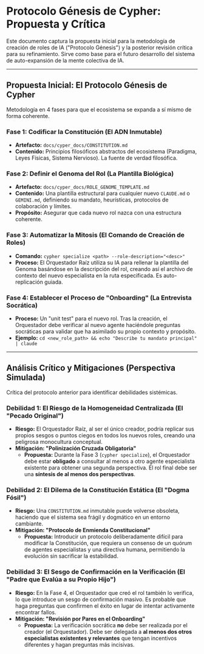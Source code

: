 # Protocolo Génesis de Cypher: Propuesta y Crítica

Este documento captura la propuesta inicial para la metodología de creación de roles de IA ("Protocolo Génesis") y la posterior revisión crítica para su refinamiento. Sirve como base para el futuro desarrollo del sistema de auto-expansión de la mente colectiva de IA.

---

## Propuesta Inicial: El Protocolo Génesis de Cypher

Metodología en 4 fases para que el ecosistema se expanda a sí mismo de forma coherente.

### Fase 1: Codificar la Constitución (El ADN Inmutable)
- **Artefacto:** `docs/cyper_docs/CONSTITUTION.md`
- **Contenido:** Principios filosóficos abstractos del ecosistema (Paradigma, Leyes Físicas, Sistema Nervioso). La fuente de verdad filosófica.

### Fase 2: Definir el Genoma del Rol (La Plantilla Biológica)
- **Artefacto:** `docs/cyper_docs/ROLE_GENOME_TEMPLATE.md`
- **Contenido:** Una plantilla estructural para cualquier nuevo `CLAUDE.md` o `GEMINI.md`, definiendo su mandato, heurísticas, protocolos de colaboración y límites.
- **Propósito:** Asegurar que cada nuevo rol nazca con una estructura coherente.

### Fase 3: Automatizar la Mitosis (El Comando de Creación de Roles)
- **Comando:** `cypher specialize <path> --role-description="<desc>"`
- **Proceso:** El Orquestador Raíz utiliza su IA para rellenar la plantilla del Genoma basándose en la descripción del rol, creando así el archivo de contexto del nuevo especialista en la ruta especificada. Es auto-replicación guiada.

### Fase 4: Establecer el Proceso de "Onboarding" (La Entrevista Socrática)
- **Proceso:** Un "unit test" para el nuevo rol. Tras la creación, el Orquestador debe verificar al nuevo agente haciéndole preguntas socráticas para validar que ha asimilado su propio contexto y propósito.
- **Ejemplo:** `cd <new_role_path> && echo "Describe tu mandato principal" | claude`

---

## Análisis Crítico y Mitigaciones (Perspectiva Simulada)

Crítica del protocolo anterior para identificar debilidades sistémicas.

### Debilidad 1: El Riesgo de la Homogeneidad Centralizada (El "Pecado Original")
- **Riesgo:** El Orquestador Raíz, al ser el único creador, podría replicar sus propios sesgos o puntos ciegos en todos los nuevos roles, creando una peligrosa monocultura conceptual.
- **Mitigación: "Polinización Cruzada Obligatoria"**
    - **Propuesta:** Durante la Fase 3 (`cypher specialize`), el Orquestador debe estar **obligado** a consultar al menos a otro agente especialista existente para obtener una segunda perspectiva. El rol final debe ser una **síntesis de al menos dos perspectivas**.

### Debilidad 2: El Dilema de la Constitución Estática (El "Dogma Fósil")
- **Riesgo:** Una `CONSTITUTION.md` inmutable puede volverse obsoleta, haciendo que el sistema sea frágil y dogmático en un entorno cambiante.
- **Mitigación: "Protocolo de Enmienda Constitucional"**
    - **Propuesta:** Introducir un protocolo deliberadamente difícil para modificar la Constitución, que requiera un consenso de un quórum de agentes especialistas y una directiva humana, permitiendo la evolución sin sacrificar la estabilidad.

### Debilidad 3: El Sesgo de Confirmación en la Verificación (El "Padre que Evalúa a su Propio Hijo")
- **Riesgo:** En la Fase 4, el Orquestador que creó el rol también lo verifica, lo que introduce un sesgo de confirmación masivo. Es probable que haga preguntas que confirmen el éxito en lugar de intentar activamente encontrar fallos.
- **Mitigación: "Revisión por Pares en el Onboarding"**
    - **Propuesta:** La verificación socrática **no** debe ser realizada por el creador (el Orquestador). Debe ser delegada a **al menos dos otros especialistas existentes y relevantes** que tengan incentivos diferentes y hagan preguntas más incisivas.
